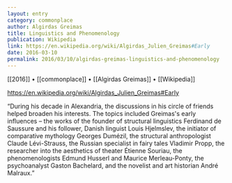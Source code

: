 ```yaml
---
layout: entry
category: commonplace
author: Algirdas Greimas
title: Linguistics and Phenomenology
publication: Wikipedia
link: https://en.wikipedia.org/wiki/Algirdas_Julien_Greimas#Early
date: 2016-03-10
permalink: 2016/03/10/algirdas-greimas-linguistics-and-phenomenology
---
```


[[2016]] • [[commonplace]] • [[Algirdas Greimas]] • [[Wikipedia]]

https://en.wikipedia.org/wiki/Algirdas_Julien_Greimas#Early

“During his decade in Alexandria, the discussions in his circle of friends helped broaden his interests. The topics included Greimas's early influences – the works of the founder of structural linguistics Ferdinand de Saussure and his follower, Danish linguist Louis Hjelmslev, the initiator of comparative mythology Georges Dumézil, the structural anthropologist Claude Lévi-Strauss, the Russian specialist in fairy tales Vladimir Propp, the researcher into the aesthetics of theater Étienne Souriau, the phenomenologists Edmund Husserl and Maurice Merleau-Ponty, the psychoanalyst Gaston Bachelard, and the novelist and art historian André Malraux.”
